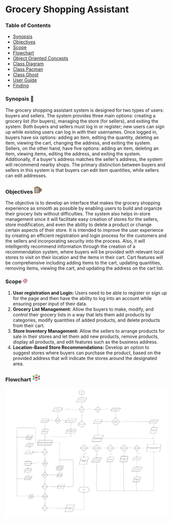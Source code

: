 # Grocery Shopping Assistant

### Table of Contents
- [Synopsis](#-synopsis)
- [Objectives](#-objectives)
- [Scope](#-Scope)
- [Flowchart](#-flowchart)
- [Object Oriented Concepts](#-Object-Oriented-Concepts)
- [Class Diagram](#-class-diagram)
- [Class Pacman](#-Class-Pacman)
- [Class Ghost](#-Class-Ghost)
- [User Guide](#-Findings)
- [Finding](#-Finding)


###  Synopsis 📝
The grocery shopping assistant system is designed for two types of users: buyers and sellers. The system provides three main options: creating a grocery list (for buyers), managing the store (for sellers), and exiting the system. Both buyers and sellers must log in or register; new users can sign up while existing users can log in with their usernames. Once logged in, buyers have six options: adding an item, editing the quantity, deleting an item, viewing the cart, changing the address, and exiting the system. Sellers, on the other hand, have five options: adding an item, deleting an item, viewing items, editing the address, and exiting the system. Additionally, if a buyer's address matches the seller's address, the system will recommend nearby shops. The primary distinction between buyers and sellers in this system is that buyers can edit item quantities, while sellers can edit addresses.


###  Objectives <img src="Submission/sec04_23242/Group2/Image/Objective.png" width="5%" height="5%">
The objective is to develop an interface that makes the grocery shopping experience as smooth as possible by enabling users to build and organize their grocery lists without difficulties. The system also helps in-store management since it will facilitate easy creation of stores for the sellers, store modification, and even the ability to delete a product or change certain aspects of their store. It is intended to improve the user experience by creating an efficient registration and login process for the customers and the sellers and incorporating security into the process. Also, it will intelligently recommend information through the creation of a recommendation system, where buyers will be provided with relevant local stores to visit on their location and the items in their cart. Cart features will be comprehensive including adding items to the cart, updating quantities, removing items, viewing the cart, and updating the address on the cart list.


###  Scope <img src="Submission/sec04_23242/Group2/Image/Scope.png" width="3%" height="3%">
1. **User registration and Login:**
Users need to be able to register or sign up for the page and then have the ability to log into an account while ensuring proper input of their data.
2.  **Grocery List Management:**
Allow the buyers to make, modify, and control their grocery lists in a way that lets them add products by categories, modify quantities of added products, and delete products from their cart.
3. **Store Inventory Management:**
Allow the sellers to arrange products for sale in their stores and let them add new products, remove products, display all products, and edit features such as the business address.
4.  **Location-Based Store Recommendations:**
Develop an option to suggest stores where buyers can purchase the product, based on the provided address that will indicate the stores around the designated area.


###  Flowchart <img src="Submission/sec04_23242/Group2/Image/flowchart.png" width="5%" height="5%">

![](Submission/sec04_23242/Group2/Image/WorkflowOOP.png)

